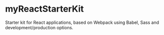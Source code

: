 # myReactStarterKit
Starter kit for React applications, based on Webpack using Babel, Sass and development/production options.
